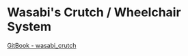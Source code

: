 # Wasabi's Crutch / Wheelchair System


[GitBook - wasabi_crutch](https://wasabirobby.gitbook.io/wasabi-scripts/scripts/wasabi_crutch)